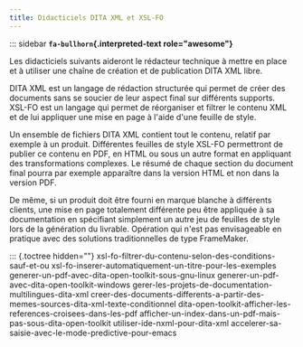 ```yaml
---
title: Didacticiels DITA XML et XSL-FO
---
```


::: sidebar
**`fa-bullhorn`{.interpreted-text role="awesome"}**

Les didacticiels suivants aideront le rédacteur technique à mettre en
place et à utiliser une chaîne de création et de publication DITA XML
libre.


DITA XML est un langage de rédaction structurée qui permet de créer des
documents sans se soucier de leur aspect final sur différents supports.
XSL-FO est un langage qui permet de réorganiser et filtrer le contenu
XML et de lui appliquer une mise en page à l'aide d'une feuille de
style.

Un ensemble de fichiers DITA XML contient tout le contenu, relatif par
exemple à un produit. Différentes feuilles de style XSL-FO permettront
de publier ce contenu en PDF, en HTML ou sous un autre format en
appliquant des transformations complexes. Le résumé de chaque section du
document final pourra par exemple apparaître dans la version HTML et non
dans la version PDF.

De même, si un produit doit être fourni en marque blanche à différents
clients, une mise en page totalement différente peu être appliquée à sa
documentation en spécifiant simplement un autre jeu de feuilles de style
lors de la génération du livrable. Opération qui n'est pas envisageable
en pratique avec des solutions traditionnelles de type FrameMaker.

::: {.toctree hidden=""}
xsl-fo-filtrer-du-contenu-selon-des-conditions-sauf-et-ou
xsl-fo-inserer-automatiquement-un-titre-pour-les-exemples
generer-un-pdf-avec-dita-open-toolkit-sous-gnu-linux
generer-un-pdf-avec-dita-open-toolkit-windows
gerer-les-projets-de-documentation-multilingues-dita-xml
creer-des-documents-differents-a-partir-des-memes-sources-dita-xml-texte-conditionnel
dita-open-toolkit-afficher-les-references-croisees-dans-les-pdf
afficher-un-index-dans-un-pdf-mais-pas-sous-dita-open-toolkit
utiliser-ide-nxml-pour-dita-xml
accelerer-sa-saisie-avec-le-mode-predictive-pour-emacs

